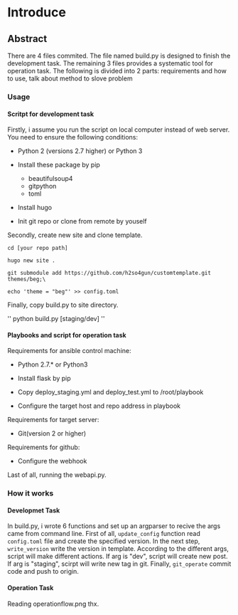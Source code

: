 # Introduce

## Abstract

There are 4 files commited. The file named build.py is designed to finish the development task. The remaining 3 files provides a systematic tool for operation task. The following is divided into 2 parts: requirements and how to use, talk about method to slove problem

### Usage

#### Scritpt for development task

Firstly, i assume you run the script on local computer instead of web server. You need to ensure the following conditions:

* Python 2 (versions 2.7 higher) or Python 3

* Install these package by pip
    - beautifulsoup4
    - gitpython
    - toml

* Install hugo

* Init git repo or clone from remote by youself

Secondly, create new site and clone template.

```
cd [your repo path]

hugo new site .

git submodule add https://github.com/h2so4gun/customtemplate.git themes/beg;\

echo 'theme = "beg"' >> config.toml
```

Finally, copy build.py to site directory.

''
python build.py [staging/dev]
''

#### Playbooks and script for operation task

Requirements for ansible control machine:

* Python 2.7.* or Python3

* Install flask by pip

* Copy deploy_staging.yml and deploy_test.yml to /root/playbook

* Configure the target host and repo address in playbook

Requirements for target server:

* Git(version 2 or higher)

Requirements for github:

* Configure the webhook

Last of all, running the webapi.py.

### How it works

#### Developmet Task

In build.py, i wrote 6 functions and set up an argparser to recive the args came from command line. First of all, `update_config` function read `config.toml` file and create the specified version.
In the next step, `write_version` write the version in template. According to the different args, script will make different actions. If arg is "dev", script will create new post. If arg is "staging", scirpt will write new tag in git. Finally, `git_operate` commit code and push to origin.

#### Operation Task

Reading operationflow.png thx.
